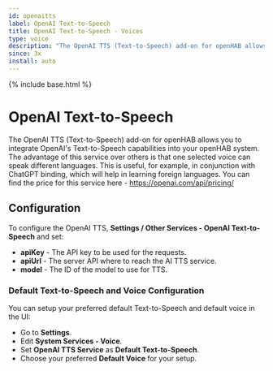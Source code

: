 ```yaml
---
id: openaitts
label: OpenAI Text-to-Speech
title: OpenAI Text-to-Speech - Voices
type: voice
description: "The OpenAI TTS (Text-to-Speech) add-on for openHAB allows you to integrate OpenAI's Text-to-Speech capabilities into your openHAB system."
since: 3x
install: auto
---
```


<!-- Attention authors: Do not edit directly. Please add your changes to the appropriate source repository -->

{% include base.html %}

# OpenAI Text-to-Speech

The OpenAI TTS (Text-to-Speech) add-on for openHAB allows you to integrate OpenAI's Text-to-Speech capabilities into your openHAB system.
The advantage of this service over others is that one selected voice can speak different languages.
This is useful, for example, in conjunction with ChatGPT binding, which will help in learning foreign languages.
You can find the price for this service here - https://openai.com/api/pricing/

## Configuration

To configure the OpenAI TTS, **Settings / Other Services - OpenAI Text-to-Speech** and set:

* **apiKey** - The API key to be used for the requests.
* **apiUrl** - The server API where to reach the AI TTS service.
* **model**  - The ID of the model to use for TTS.

### Default Text-to-Speech and Voice Configuration

You can setup your preferred default Text-to-Speech and default voice in the UI:

* Go to **Settings**.
* Edit **System Services - Voice**.
* Set **OpenAI TTS Service** as **Default Text-to-Speech**.
* Choose your preferred **Default Voice** for your setup.
